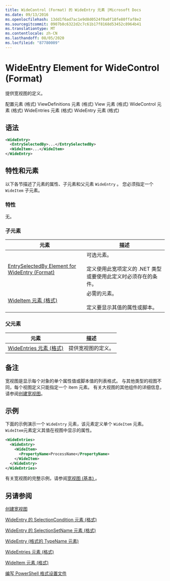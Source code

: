 ```yaml
---
title: WideControl (Format) 的 WideEntry 元素 |Microsoft Docs
ms.date: 09/13/2016
ms.openlocfilehash: 13dd1f6ad7ac1e9d8d0524f0a0f18fe80ffaf8e2
ms.sourcegitcommit: 0907b8c6322d2c7c61b17f8168d53452c8964b41
ms.translationtype: MT
ms.contentlocale: zh-CN
ms.lasthandoff: 08/05/2020
ms.locfileid: "87780009"
---
```

# <a name="wideentry-element-for-widecontrol-format"></a>WideEntry Element for WideControl (Format)

提供宽视图的定义。

配置元素 (格式) ViewDefinitions 元素 (格式) View 元素 (格式) WideControl 元素 (格式) WideEntries 元素 (格式) WideEntry 元素 (格式) 

## <a name="syntax"></a>语法

```xml
<WideEntry>
  <EntrySelectedBy>...</EntrySelectedBy>
  <WideItem>...</WideItem>
</WideEntry>
```

## <a name="attributes-and-elements"></a>特性和元素

以下各节描述了元素的属性、子元素和父元素 `WideEntry` 。 您必须指定一个 `WideItem` 子元素。

### <a name="attributes"></a>特性

无。

### <a name="child-elements"></a>子元素

|元素|描述|
|-------------|-----------------|
|[EntrySelectedBy Element for WideEntry (Format)](./entryselectedby-element-for-wideentry-format.md)|可选元素。<br /><br /> 定义使用此宽项定义的 .NET 类型或要使用此定义时必须存在的条件。|
|[WideItem 元素 (格式) ](./wideitem-element-for-widecontrol-format.md)|必需的元素。<br /><br /> 定义要显示其值的属性或脚本。|

### <a name="parent-elements"></a>父元素

|元素|描述|
|-------------|-----------------|
|[WideEntries 元素 (格式) ](./wideentries-element-for-widecontrol-format.md)|提供宽视图的定义。|

## <a name="remarks"></a>备注

宽视图是显示每个对象的单个属性值或脚本值的列表格式。 与其他类型的视图不同，每个视图定义只能指定一个 item 元素。 有关大视图的其他组件的详细信息，请参阅[创建宽视图](./creating-a-wide-view.md)。

## <a name="example"></a>示例

下面的示例演示一个 `WideEntry` 元素，该元素定义单个 `WideItem` 元素。 `WideItem`元素定义其值在视图中显示的属性。

```xml
<WideEntries>
  <WideEntry>
    <WideItem>
      <PropertyName>ProcessName</PropertyName>
    </WideItem>
  </WideEntry>
</WideEntries>

```

有关宽视图的完整示例，请参阅[宽视图 (基本) ](./wide-view-basic.md)。

## <a name="see-also"></a>另请参阅

[创建宽视图](./creating-a-wide-view.md)

[WideEntry 的 SelectionCondition 元素 (格式) ](./selectioncondition-element-for-entryselectedby-for-widecontrol-format.md)

[WideEntry 的 SelectionSetName 元素 (格式) ](./selectionsetname-element-for-entryselectedby-for-widecontrol-format.md)

[WideEntry (格式的 TypeName 元素) ](./typename-element-for-entryselectedby-for-wideentry-format.md)

[WideEntries 元素 (格式) ](./wideentries-element-for-widecontrol-format.md)

[WideItem 元素 (格式) ](./wideitem-element-for-widecontrol-format.md)

[编写 PowerShell 格式设置文件](./writing-a-powershell-formatting-file.md)
